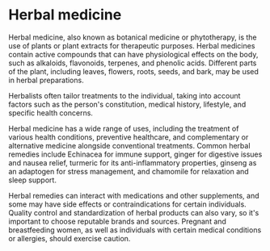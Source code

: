 # Herbal medicine

Herbal medicine, also known as botanical medicine or phytotherapy, is the use of plants or plant extracts for therapeutic purposes. Herbal medicines contain active compounds that can have physiological effects on the body, such as alkaloids, flavonoids, terpenes, and phenolic acids. Different parts of the plant, including leaves, flowers, roots, seeds, and bark, may be used in herbal preparations.

Herbalists often tailor treatments to the individual, taking into account factors such as the person's constitution, medical history, lifestyle, and specific health concerns. 

Herbal medicine has a wide range of uses, including the treatment of various health conditions, preventive healthcare, and complementary or alternative medicine alongside conventional treatments. Common herbal remedies include Echinacea for immune support, ginger for digestive issues and nausea relief, turmeric for its anti-inflammatory properties, ginseng as an adaptogen for stress management, and chamomile for relaxation and sleep support.

Herbal remedies can interact with medications and other supplements, and some may have side effects or contraindications for certain individuals. Quality control and standardization of herbal products can also vary, so it's important to choose reputable brands and sources. Pregnant and breastfeeding women, as well as individuals with certain medical conditions or allergies, should exercise caution.
